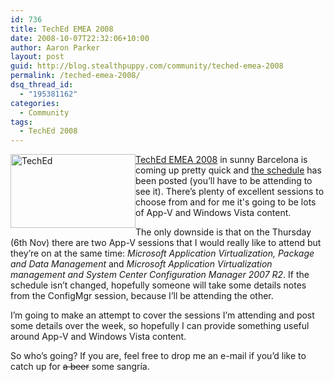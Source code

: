 ```yaml
---
id: 736
title: TechEd EMEA 2008
date: 2008-10-07T22:32:06+10:00
author: Aaron Parker
layout: post
guid: http://blog.stealthpuppy.com/community/teched-emea-2008
permalink: /teched-emea-2008/
dsq_thread_id:
  - "195381162"
categories:
  - Community
tags:
  - TechEd 2008
---
```

<img style="display: inline; margin-left: 0px; margin-right: 0px" title="TechEd" src="http://stealthpuppy.com/wp-content/uploads/2008/10/teched.png" border="0" alt="TechEd" width="200" height="118" align="left" /> [TechEd EMEA 2008](http://www.microsoft.com/emea/teched2008/itpro/default.aspx) in sunny Barcelona is coming up pretty quick and [the schedule](http://emea.msteched.com/itpro/sessionpreferencesurvey.aspx) has been posted (you’ll have to be attending to see it). There’s plenty of excellent sessions to choose from and for me it's going to be lots of App-V and Windows Vista content.

The only downside is that on the Thursday (6th Nov) there are two App-V sessions that I would really like to attend but they’re on at the same time: _Microsoft Application Virtualization, Package and Data Management_ and _Microsoft Application Virtualization management and System Center Configuration Manager 2007 R2_. If the schedule isn’t changed, hopefully someone will take some details notes from the ConfigMgr session, because I’ll be attending the other.

I’m going to make an attempt to cover the sessions I’m attending and post some details over the week, so hopefully I can provide something useful around App-V and Windows Vista content.

So who’s going? If you are, feel free to drop me an e-mail if you’d like to catch up for <span style="text-decoration: line-through;">a beer</span> some sangría.